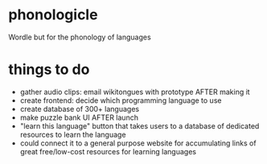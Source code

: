 # phonologicle
Wordle but for the phonology of languages 
# things to do
- gather audio clips: email wikitongues with prototype AFTER making it
- create frontend: decide which programming language to use
- create database of 300+ languages
- make puzzle bank UI AFTER launch
- "learn this language" button that takes users to a database of dedicated resources to learn the language
- could connect it to a general purpose website for accumulating links of great free/low-cost resources for learning languages
